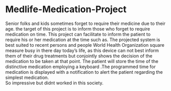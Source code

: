 # Medlife-Medication-Project
Senior folks and kids sometimes forget to require their medicine due to their age. the target of this project is to inform those who forget to require medication on time. This project can facilitate to inform the patient to require his or her medication at the time such as. The projected system is best suited to recent persons and people World Health Organization square measure busy in there day today’s life, as this device can not best inform them of their drug treatments but conjointly shows the decision of the medication to be taken at that point. The patient will store the time of the distinctive medication employing a keyboard .The programmed time for medication is displayed with a notification to alert the patient regarding the simplest medication.  
So impressive but didnt worked in this society.

